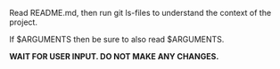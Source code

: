 Read README.md, then run git ls-files to understand the context of the project.

If $ARGUMENTS then be sure to also read $ARGUMENTS.

**WAIT FOR USER INPUT. DO NOT MAKE ANY CHANGES.**

